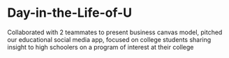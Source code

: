 # Day-in-the-Life-of-U
Collaborated with 2 teammates to present business canvas model, pitched our educational social media  app, focused on college students sharing insight to high schoolers on a program of interest at their college
